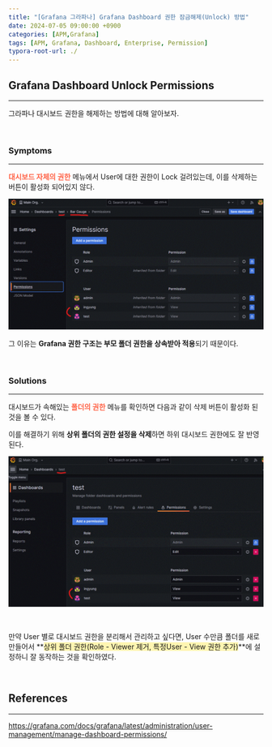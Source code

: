 ```yaml
---
title: "[Grafana 그라파나] Grafana Dashboard 권한 잠금해제(Unlock) 방법"
date: 2024-07-05 09:00:00 +0900
categories: [APM,Grafana]
tags: [APM, Grafana, Dashboard, Enterprise, Permission]
typora-root-url: ./
---
```


## **Grafana Dashboard Unlock Permissions**

---

그라파나 대시보드 권한을 해제하는 방법에 대해 알아보자.

<br/>

### **Symptoms**

---

**<span style="color: tomato">대시보드 자체의 권한</span>** 메뉴에서 User에 대한 권한이 Lock 걸려있는데, 이를 삭제하는 버튼이 활성화 되어있지 않다. 

![img](/../assets/img/posts/2024-07-05-Grafana-Dashboard-Permission-Lock/clip_image002-1720659625815-2.gif)

그 이유는 **Grafana 권한 구조는 부모 폴더 권한을 상속받아 적용**되기 때문이다.

<br/>

### **Solutions**

---

대시보드가 속해있는 **<span style="color: tomato">폴더의 권한</span>** 메뉴를 확인하면 다음과 같이 삭제 버튼이 활성화 된 것을 볼 수 있다.

이를 해결하기 위해 **상위 폴더의 권한 설정을 삭제**하면 하위 대시보드 권한에도 잘 반영된다.

![img](/../assets/img/posts/2024-07-05-Grafana-Dashboard-Permission-Lock/clip_image002.gif)

<br/>

만약 User 별로 대시보드 권한을 분리해서 관리하고 싶다면, User 수만큼 폴더를 새로 만들어서 **<span style='background-color:#fff5b1'>상위 폴더 권한(Role - Viewer 제거, 특정User - View 권한 추가)</span>**에 설정하니 잘 동작하는 것을 확인하였다.

<br/>

## **References**

---

<https://grafana.com/docs/grafana/latest/administration/user-management/manage-dashboard-permissions/>

<br/>
